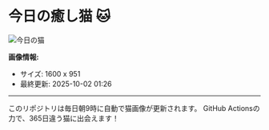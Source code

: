 # 今日の癒し猫 🐱

![今日の猫](https://cdn2.thecatapi.com/images/hBXicehMA.jpg)

**画像情報:**
- サイズ: 1600 x 951
- 最終更新: 2025-10-02 01:26

---

このリポジトリは毎日朝9時に自動で猫画像が更新されます。
GitHub Actionsの力で、365日違う猫に出会えます！
